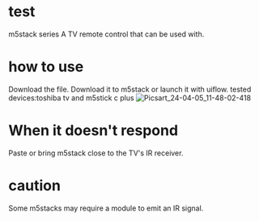 # test
m5stack series A TV remote control that can be used with.
# how to use
Download the file. Download it to m5stack or launch it with uiflow.
tested devices:toshiba tv and m5stick c plus
![Picsart_24-04-05_11-48-02-418](https://github.com/papapapaua/test/assets/157000427/235a88ac-b2ea-4286-b55f-88317eb35c69)
# When it doesn't respond
Paste or bring m5stack close to the TV's IR receiver.
# caution
Some m5stacks may require a module to emit an IR signal.
